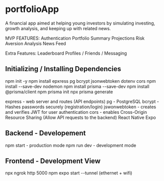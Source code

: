 # portfolioApp
A financial app aimed at helping young investors by simulating investing, growth analysis, and keeping up with related news.

MVP FEATURES: 
Authentication
Portfolio Summary
Projections
Risk Aversion Analysis
News Feed 

Extra Features:
Leaderboard
Profiles / Friends / Messaging 

## Initializing / Installing Dependencies 
npm init -y 
npm install epxress pg bcrypt jsonwebtoken dotenv cors
npm install --save-dev nodemon 
npm install prisma --save-dev
npm install @prisma/client
npm prisma init
npx prisma generate 

express - web server and routes (API endpoints)
pg - PostgreSQL 
bcrypt - Hashes passwords securely (registration/login)
jswonwebtoken - creates and verifies JWT for user authentication
cors - enables Cross-Origin Resource Sharing (Allow API requests to the backend)
React Native 
Expo 

## Backend - Developement
npm start - production mode
npm run dev - development mode 

## Frontend - Development View 
npx ngrok http 5000
npm expo start --tunnel (ethernet + wifi)
